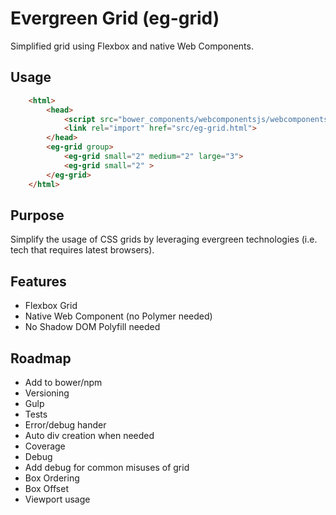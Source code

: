 # Evergreen Grid (eg-grid)
Simplified grid using Flexbox and native Web Components.

## Usage

```html
	<html>
		<head>
			<script src="bower_components/webcomponentsjs/webcomponents-lite.js"></script> <!-- No ShadowDOM needed -->
			<link rel="import" href="src/eg-grid.html">
		</head>
		<eg-grid group>
			<eg-grid small="2" medium="2" large="3">
			<eg-grid small="2" >
		</eg-grid>
	</html>
```


## Purpose
Simplify the usage of CSS grids by leveraging evergreen technologies (i.e. tech that requires latest browsers).

## Features
* Flexbox Grid
* Native Web Component (no Polymer needed)
* No Shadow DOM Polyfill needed

## Roadmap
* Add to bower/npm
* Versioning
* Gulp
* Tests
* Error/debug hander
* Auto div creation when needed 
* Coverage
* Debug
* Add debug for common misuses of grid
* Box Ordering
* Box Offset
* Viewport usage
